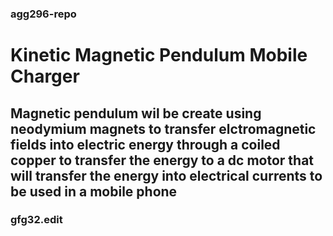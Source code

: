 ### agg296-repo
# Kinetic Magnetic Pendulum Mobile Charger
## Magnetic pendulum wil be create using neodymium magnets to transfer elctromagnetic fields into electric energy through a coiled copper to transfer the energy to a dc motor that will transfer the energy into electrical currents to be used in a mobile phone


### gfg32.edit
